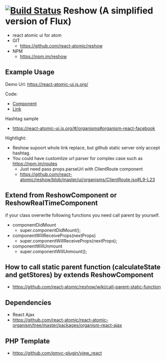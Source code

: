 [![Build Status](https://travis-ci.org/react-atomic/reshow.svg?branch=master)](https://travis-ci.org/react-atomic/reshow) 
 Reshow (A simplified version of Flux)
===============
   * react atomic ui for atom 
   * GIT
      * https://github.com/react-atomic/reshow
   * NPM
      * https://npm.im/reshow

## Example Usage
Demo Url:
https://react-atomic-ui.js.org/

Code:
   * [Component](https://github.com/react-atomic/react-atomic-ui/blob/master/ui/pages/index.jsx#L21-L26)
   * [Link](https://github.com/react-atomic/react-atomic-ui/blob/master/ui/organisms/Menu.jsx#L14-L16)

Hashtag sample
   * https://react-atomic-ui.js.org/#/organisms#organism-react-facebook 

Hightlight:
   * Reshow supoort whole link replace, but github static server only accept hashtag.
   * You could have customlize url parser for complex case such as https://npm.im/routes
      * Just need pass props.parseUrl with ClientRoute component
      * https://github.com/react-atomic/reshow/blob/master/ui/organisms/ClientRoute.jsx#L9-L23 

## Extend from ReshowComponent or ReshowRealTimeComponent
if your class overwrite following functions you need call parent by yourself.
   * componentDidMount
      * super.componentDidMount();
   * componentWillReceiveProps(nextProps)
      * super.componentWillReceiveProps(nextProps);
   * componentWillUnmount
      * super.componentWillUnmount();

## How to call static parent function (calculateState and getStores) by extends ReshowComponent
   * https://github.com/react-atomic/reshow/wiki/call-parent-static-function

## Dependencies
   * React Ajax
   * https://github.com/react-atomic/react-atomic-organism/tree/master/packages/organism-react-ajax

## PHP Template
   * https://github.com/pmvc-plugin/view_react
